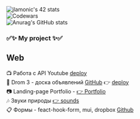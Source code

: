![jlamonic's 42 stats](https://badge42.vercel.app/api/v2/cl1penniy001109muf8ttfi4l/stats?cursusId=21&coalitionId=104)<br>
![Codewars](https://www.codewars.com/users/avoreshin/badges/large/?viewBox="0,0,495,40") <br>
![Anurag's GitHub stats](https://github-readme-stats.vercel.app/api?username=avoreshin&show_icons=true&theme=radical)<br>

### ​✅✨ My project ✨​✅
## Web 
📺 Работа с API Youtube [deploy](https://avoreshin-clone-youtube-api.netlify.app/)<br> 
🚗 Drom 3 - доска объявлений [GitHub](https://github.com/avoreshin/drom3) 👉 [deploy](https://avoreshin.github.io/drom3/)<br> 
📷 Landing-page Portfolio - [ 👉 Portfolio ](https://rolling-scopes-school.github.io/avoreshin-JSFEPRESCHOOL/portfolio/) <br>
🎶 Звуки природы [ 👉 sounds](https://rolling-scopes-school.github.io/avoreshin-JSFEPRESCHOOL/eco-sounds/)<br>
📋 Формы - feact-hook-form, mui, dropbox [Github](https://github.com/avoreshin/Form-react-use-Form-test-)<br>
